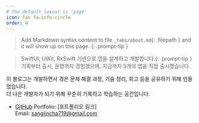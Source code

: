 ```yaml
---
# the default layout is 'page'
icon: fas fa-info-circle
order: 4
---
```


> Add Markdown syntax content to file `_tabs/about.md`{: .filepath } and it will show up on this page.
{: .prompt-tip }


> SwiftUI, UIKit, RxSwift 기반으로 앱을 설계하고 개발합니다.{: .prompt-tip }
기획부터 출시, 운영까지 경험했으며, 지금까지 5개의 앱을 직접 출시했습니다.

이 블로그는 개발하면서 겪은 문제 해결 과정, 기술 정리, 회고 등을 공유하기 위해 만들었습니다.  
더 나은 개발자가 되기 위해 꾸준히 기록하고 학습하는 공간입니다.

- [GitHub](https://github.com/SsangG77)
Portfolio: [포트폴리오 링크]  
Email: sangjincha719@gmail.com

